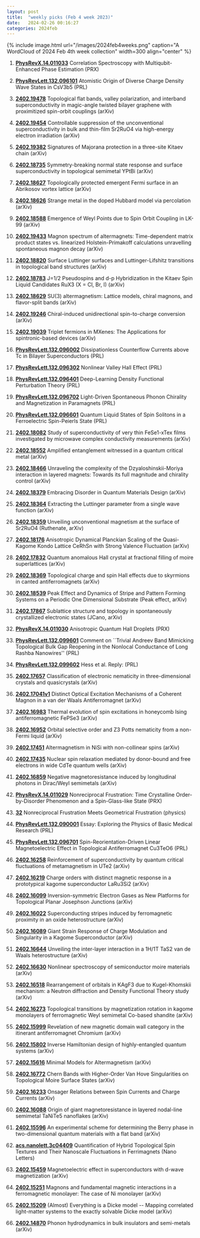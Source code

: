 ```yaml
---
layout: post
title:  "weekly picks (Feb 4 week 2023)"
date:   2024-02-26 00:16:27
categories: 2024feb
---
```



{% include image.html url="/images/2024feb4weeks.png" caption="A WordCloud of 2024 Feb 4th week collection" width=300 align="center" %}


1. **[PhysRevX.14.011033](https://link.aps.org/doi/10.1103/PhysRevX.14.011033)** Correlation Spectroscopy with Multiqubit-Enhanced Phase Estimation (PRX)

1. **[PhysRevLett.132.096101](https://link.aps.org/doi/10.1103/PhysRevLett.132.096101)** Atomistic Origin of Diverse Charge Density Wave States in CsV3b5 (PRL)



1. **[2402.19478](http://arxiv.org/abs/2402.19478)** Topological flat bands, valley polarization, and interband superconductivity in magic-angle twisted bilayer graphene with proximitized spin-orbit couplings (arXiv)

1. **[2402.19454](http://arxiv.org/abs/2402.19454)** Controllable suppression of the unconventional superconductivity in bulk and thin-film Sr2RuO4 via high-energy electron irradiation (arXiv)

1. **[2402.19382](http://arxiv.org/abs/2402.19382)** Signatures of Majorana protection in a three-site Kitaev chain (arXiv)

1. **[2402.18735](http://arxiv.org/abs/2402.18735)** Symmetry-breaking normal state response and surface superconductivity in topological semimetal YPtBi (arXiv)

1. **[2402.18627](http://arxiv.org/abs/2402.18627)** Topologically protected emergent Fermi surface in an Abrikosov vortex lattice (arXiv)

1. **[2402.18626](http://arxiv.org/abs/2402.18626)** Strange metal in the doped Hubbard model via percolation (arXiv)

1. **[2402.18588](http://arxiv.org/abs/2402.18588)** Emergence of Weyl Points due to Spin Orbit Coupling in LK-99 (arXiv)

1. **[2402.19433](http://arxiv.org/abs/2402.19433)** Magnon spectrum of altermagnets: Time-dependent matrix product states vs. linearized Holstein-Primakoff calculations unravelling spontaneous magnon decay (arXiv)

1. **[2402.18820](http://arxiv.org/abs/2402.18820)** Surface Luttinger surfaces and Luttinger-Lifshitz transitions in topological band structures (arXiv)

1. **[2402.18783](http://arxiv.org/abs/2402.18783)** J=1/2 Pseudospins and d-p Hybridization in the Kitaev Spin Liquid Candidates RuX3 (X = Cl, Br, I) (arXiv)

1. **[2402.18629](http://arxiv.org/abs/2402.18629)** SU(3) altermagnetism: Lattice models, chiral magnons, and flavor-split bands (arXiv)

1. **[2402.19246](http://arxiv.org/abs/2402.19246)** Chiral-induced unidirectional spin-to-charge conversion (arXiv)

1. **[2402.19039](http://arxiv.org/abs/2402.19039)** Triplet fermions in MXenes: The Applications for spintronic-based devices (arXiv)




1. **[PhysRevLett.132.096002](https://link.aps.org/doi/10.1103/PhysRevLett.132.096002)** Dissipationless Counterflow Currents above Tc in Bilayer Superconductors (PRL)

1. **[PhysRevLett.132.096302](https://link.aps.org/doi/10.1103/PhysRevLett.132.096302)** Nonlinear Valley Hall Effect (PRL)

1. **[PhysRevLett.132.096401](https://link.aps.org/doi/10.1103/PhysRevLett.132.096401)** Deep-Learning Density Functional Perturbation Theory (PRL)

1. **[PhysRevLett.132.096702](https://link.aps.org/doi/10.1103/PhysRevLett.132.096702)** Light-Driven Spontaneous Phonon Chirality and Magnetization in Paramagnets (PRL)

1. **[PhysRevLett.132.096601](https://link.aps.org/doi/10.1103/PhysRevLett.132.096601)** Quantum Liquid States of Spin Solitons in a Ferroelectric Spin-Peierls State (PRL)





1. **[2402.18082](http://arxiv.org/abs/2402.18082)** Study of superconductivity of very thin FeSe1-xTex films investigated by microwave complex conductivity measurements (arXiv)

1. **[2402.18552](http://arxiv.org/abs/2402.18552)** Amplified entanglement witnessed in a quantum critical metal (arXiv)

1. **[2402.18466](http://arxiv.org/abs/2402.18466)** Unraveling the complexity of the Dzyaloshinskii-Moriya interaction in layered magnets: Towards its full magnitude and chirality control (arXiv)

1. **[2402.18379](http://arxiv.org/abs/2402.18379)** Embracing Disorder in Quantum Materials Design (arXiv)

1. **[2402.18364](http://arxiv.org/abs/2402.18364)** Extracting the Luttinger parameter from a single wave function (arXiv)

1. **[2402.18359](http://arxiv.org/abs/2402.18359)** Unveiling unconventional magnetism at the surface of Sr2RuO4 (Ruthenate, arXiv)

1. **[2402.18176](http://arxiv.org/abs/2402.18176)** Anisotropic Dynamical Planckian Scaling of the Quasi-Kagome Kondo Lattice CeRhSn with Strong Valence Fluctuation (arXiv)

1. **[2402.17832](http://arxiv.org/abs/2402.17832)** Quantum anomalous Hall crystal at fractional filling of moire superlattices (arXiv)

1. **[2402.18369](http://arxiv.org/abs/2402.18369)** Topological charge and spin Hall effects due to skyrmions in canted antiferromagnets (arXiv)

1. **[2402.18539](http://arxiv.org/abs/2402.18539)** Peak Effect and Dynamics of Stripe and Pattern Forming Systems on a Periodic One Dimensional Substrate (Peak effect, arXiv)

1. **[2402.17867](http://arxiv.org/abs/2402.17867)** Sublattice structure and topology in spontaneously crystallized electronic states (JCano, arXiv)







1. **[PhysRevX.14.011030](https://link.aps.org/doi/10.1103/PhysRevX.14.011030)** Anisotropic Quantum Hall Droplets (PRX)

1. **[PhysRevLett.132.099601](https://link.aps.org/doi/10.1103/PhysRevLett.132.099601)** Comment on ``Trivial Andreev Band Mimicking Topological Bulk Gap Reopening in the Nonlocal Conductance of Long Rashba Nanowires'' (PRL)

1. **[PhysRevLett.132.099602](https://link.aps.org/doi/10.1103/PhysRevLett.132.099602)** Hess et al. Reply: (PRL)






1. **[2402.17657](http://arxiv.org/abs/2402.17657)** Classification of electronic nematicity in three-dimensional crystals and quasicrystals (arXiv)

1. **[2402.17041v1](https://arxiv.org/abs/2402.17041v1)** Distinct Optical Excitation Mechanisms of a Coherent Magnon in a van der Waals Antiferromagnet (arXiv)

1. **[2402.16983](http://arxiv.org/abs/2402.16983)** Thermal evolution of spin excitations in honeycomb Ising antiferromagnetic FePSe3 (arXiv)

1. **[2402.16952](http://arxiv.org/abs/2402.16952)** Orbital selective order and Z3 Potts nematicity from a non-Fermi liquid (arXiv)

1. **[2402.17451](http://arxiv.org/abs/2402.17451)** Altermagnetism in NiSi with non-collinear spins (arXiv)

1. **[2402.17435](http://arxiv.org/abs/2402.17435)** Nuclear spin relaxation mediated by donor-bound and free electrons in wide CdTe quantum wells (arXiv)

1. **[2402.16859](http://arxiv.org/abs/2402.16859)** Negative magnetoresistance induced by longitudinal photons in Dirac/Weyl semimetals (arXiv)






1. **[PhysRevX.14.011029](https://link.aps.org/doi/10.1103/PhysRevX.14.011029)** Nonreciprocal Frustration: Time Crystalline Order-by-Disorder Phenomenon and a Spin-Glass-like State (PRX)


1. **[32](https://physics.aps.org/articles/v17/32)** Nonreciprocal Frustration Meets Geometrical Frustration (physics)


1. **[PhysRevLett.132.090001](https://link.aps.org/doi/10.1103/PhysRevLett.132.090001)** Essay: Exploring the Physics of Basic Medical Research (PRL)

1. **[PhysRevLett.132.096701](https://link.aps.org/doi/10.1103/PhysRevLett.132.096701)** Spin-Reorientation-Driven Linear Magnetoelectric Effect in Topological Antiferromagnet Cu3TeO6 (PRL)





1. **[2402.16258](http://arxiv.org/abs/2402.16258)** Reinforcement of superconductivity by quantum critical fluctuations of metamagnetism in UTe2 (arXiv)

1. **[2402.16219](http://arxiv.org/abs/2402.16219)** Charge orders with distinct magnetic response in a prototypical kagome superconductor LaRu3Si2 (arXiv)

1. **[2402.16099](http://arxiv.org/abs/2402.16099)** Inversion-symmetric Electron Gases as New Platforms for Topological Planar Josephson Junctions (arXiv)

1. **[2402.16022](http://arxiv.org/abs/2402.16022)** Superconducting stripes induced by ferromagnetic proximity in an oxide heterostructure (arXiv)

1. **[2402.16089](http://arxiv.org/abs/2402.16089)** Giant Strain Response of Charge Modulation and Singularity in a Kagome Superconductor (arXiv)

1. **[2402.16644](http://arxiv.org/abs/2402.16644)** Unveiling the inter-layer interaction in a 1H/1T TaS2 van de Waals heterostructure (arXiv)

1. **[2402.16630](http://arxiv.org/abs/2402.16630)** Nonlinear spectroscopy of semiconductor moire materials (arXiv)

1. **[2402.16518](http://arxiv.org/abs/2402.16518)** Rearrangement of orbitals in KAgF3 due to Kugel-Khomskii mechanism: a Neutron diffraction and Density Functional Theory study (arXiv)

1. **[2402.16273](http://arxiv.org/abs/2402.16273)** Topological transitions by magnetization rotation in kagome monolayers of ferromagnetic Weyl semimetal Co-based shandite (arXiv)

1. **[2402.15999](http://arxiv.org/abs/2402.15999)** Revelation of new magnetic domain wall category in the itinerant antiferromagnet Chromium (arXiv)

1. **[2402.15802](http://arxiv.org/abs/2402.15802)** Inverse Hamiltonian design of highly-entangled quantum systems (arXiv)

1. **[2402.15616](http://arxiv.org/abs/2402.15616)** Minimal Models for Altermagnetism (arXiv)

1. **[2402.16772](http://arxiv.org/abs/2402.16772)** Chern Bands with Higher-Order Van Hove Singularities on Topological Moire Surface States (arXiv)

1. **[2402.16233](http://arxiv.org/abs/2402.16233)** Onsager Relations between Spin Currents and Charge Currents (arXiv)

1. **[2402.16088](http://arxiv.org/abs/2402.16088)** Origin of giant magnetoresistance in layered nodal-line semimetal TaNiTe5 nanoflakes (arXiv)

1. **[2402.15596](http://arxiv.org/abs/2402.15596)** An experimental scheme for determining the Berry phase in two-dimensional quantum materials with a flat band (arXiv)










1. **[acs.nanolett.3c04409](https://doi.org/10.1021/acs.nanolett.3c04409)** Quantification of Hybrid Topological Spin Textures and Their Nanoscale Fluctuations in Ferrimagnets (Nano Letters)



1. **[2402.15459](http://arxiv.org/abs/2402.15459)** Magnetoelectric effect in superconductors with d-wave magnetization (arXiv)

1. **[2402.15251](http://arxiv.org/abs/2402.15251)** Magnons and fundamental magnetic interactions in a ferromagnetic monolayer: The case of Ni monolayer (arXiv)

1. **[2402.15209](http://arxiv.org/abs/2402.15209)** (Almost) Everything is a Dicke model -- Mapping correlated light-matter systems to the exactly solvable Dicke model (arXiv)

1. **[2402.14870](http://arxiv.org/abs/2402.14870)** Phonon hydrodynamics in bulk insulators and semi-metals (arXiv)
